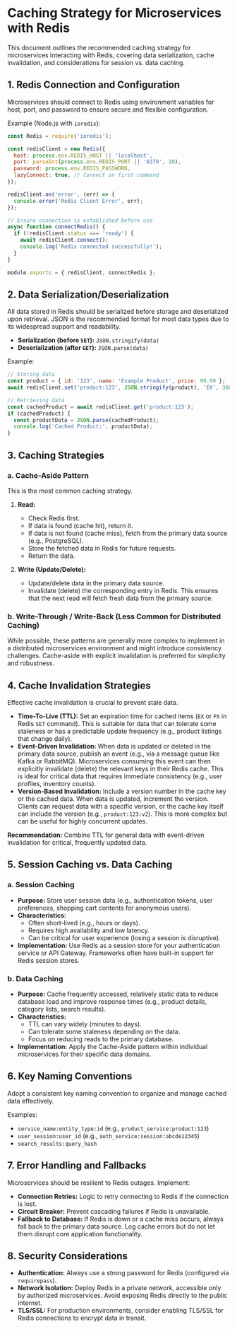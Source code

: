 # Caching Strategy for Microservices with Redis

This document outlines the recommended caching strategy for microservices interacting with Redis, covering data serialization, cache invalidation, and considerations for session vs. data caching.

## 1. Redis Connection and Configuration

Microservices should connect to Redis using environment variables for host, port, and password to ensure secure and flexible configuration.

Example (Node.js with `ioredis`):

```javascript
const Redis = require('ioredis');

const redisClient = new Redis({
  host: process.env.REDIS_HOST || 'localhost',
  port: parseInt(process.env.REDIS_PORT || '6379', 10),
  password: process.env.REDIS_PASSWORD,
  lazyConnect: true, // Connect on first command
});

redisClient.on('error', (err) => {
  console.error('Redis Client Error', err);
});

// Ensure connection is established before use
async function connectRedis() {
  if (!redisClient.status === 'ready') {
    await redisClient.connect();
    console.log('Redis connected successfully!');
  }
}

module.exports = { redisClient, connectRedis };
```

## 2. Data Serialization/Deserialization

All data stored in Redis should be serialized before storage and deserialized upon retrieval. JSON is the recommended format for most data types due to its widespread support and readability.

*   **Serialization (before `SET`):** `JSON.stringify(data)`
*   **Deserialization (after `GET`):** `JSON.parse(data)`

Example:

```javascript
// Storing data
const product = { id: '123', name: 'Example Product', price: 99.99 };
await redisClient.set('product:123', JSON.stringify(product), 'EX', 3600); // Cache for 1 hour

// Retrieving data
const cachedProduct = await redisClient.get('product:123');
if (cachedProduct) {
  const productData = JSON.parse(cachedProduct);
  console.log('Cached Product:', productData);
}
```

## 3. Caching Strategies

### a. Cache-Aside Pattern

This is the most common caching strategy.

1.  **Read:**
    *   Check Redis first.
    *   If data is found (cache hit), return it.
    *   If data is not found (cache miss), fetch from the primary data source (e.g., PostgreSQL).
    *   Store the fetched data in Redis for future requests.
    *   Return the data.

2.  **Write (Update/Delete):**
    *   Update/delete data in the primary data source.
    *   Invalidate (delete) the corresponding entry in Redis. This ensures that the next read will fetch fresh data from the primary source.

### b. Write-Through / Write-Back (Less Common for Distributed Caching)

While possible, these patterns are generally more complex to implement in a distributed microservices environment and might introduce consistency challenges. Cache-aside with explicit invalidation is preferred for simplicity and robustness.

## 4. Cache Invalidation Strategies

Effective cache invalidation is crucial to prevent stale data.

*   **Time-To-Live (TTL):** Set an expiration time for cached items (`EX` or `PX` in Redis `SET` command). This is suitable for data that can tolerate some staleness or has a predictable update frequency (e.g., product listings that change daily).
*   **Event-Driven Invalidation:** When data is updated or deleted in the primary data source, publish an event (e.g., via a message queue like Kafka or RabbitMQ). Microservices consuming this event can then explicitly invalidate (delete) the relevant keys in their Redis cache. This is ideal for critical data that requires immediate consistency (e.g., user profiles, inventory counts).
*   **Version-Based Invalidation:** Include a version number in the cache key or the cached data. When data is updated, increment the version. Clients can request data with a specific version, or the cache key itself can include the version (e.g., `product:123:v2`). This is more complex but can be useful for highly concurrent updates.

**Recommendation:** Combine TTL for general data with event-driven invalidation for critical, frequently updated data.

## 5. Session Caching vs. Data Caching

### a. Session Caching

*   **Purpose:** Store user session data (e.g., authentication tokens, user preferences, shopping cart contents for anonymous users).
*   **Characteristics:**
    *   Often short-lived (e.g., hours or days).
    *   Requires high availability and low latency.
    *   Can be critical for user experience (losing a session is disruptive).
*   **Implementation:** Use Redis as a session store for your authentication service or API Gateway. Frameworks often have built-in support for Redis session stores.

### b. Data Caching

*   **Purpose:** Cache frequently accessed, relatively static data to reduce database load and improve response times (e.g., product details, category lists, search results).
*   **Characteristics:**
    *   TTL can vary widely (minutes to days).
    *   Can tolerate some staleness depending on the data.
    *   Focus on reducing reads to the primary database.
*   **Implementation:** Apply the Cache-Aside pattern within individual microservices for their specific data domains.

## 6. Key Naming Conventions

Adopt a consistent key naming convention to organize and manage cached data effectively.

Examples:
*   `service_name:entity_type:id` (e.g., `product_service:product:123`)
*   `user_session:user_id` (e.g., `auth_service:session:abcde12345`)
*   `search_results:query_hash`

## 7. Error Handling and Fallbacks

Microservices should be resilient to Redis outages. Implement:
*   **Connection Retries:** Logic to retry connecting to Redis if the connection is lost.
*   **Circuit Breaker:** Prevent cascading failures if Redis is unavailable.
*   **Fallback to Database:** If Redis is down or a cache miss occurs, always fall back to the primary data source. Log cache errors but do not let them disrupt core application functionality.

## 8. Security Considerations

*   **Authentication:** Always use a strong password for Redis (configured via `requirepass`).
*   **Network Isolation:** Deploy Redis in a private network, accessible only by authorized microservices. Avoid exposing Redis directly to the public internet.
*   **TLS/SSL:** For production environments, consider enabling TLS/SSL for Redis connections to encrypt data in transit.